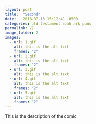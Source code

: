 ```yaml
---
layout: post
title:  "Second"
date:   2016-07-13 15:12:49 -0500
categories: old testament noah ark puns
permalink: /2
image_folder: 2
images:
  - url: 1.gif
    alt: this is the alt text
    frames: "2"
  - url: 2.gif
    alt: this is the alt text
    frames: "2"
  - url: 3.gif
    alt: this is the alt text
  - url: 4.gif
    alt: this is the alt text
    frames: "2"
  - url: 5.gif
    alt: this is the alt text
    frames: "2"
---
```


This is the description of the comic
